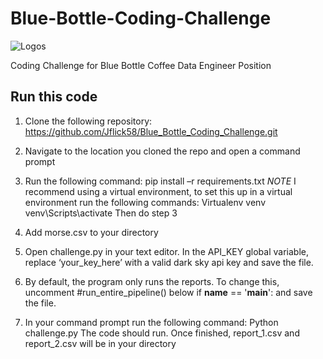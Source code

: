 # Blue-Bottle-Coding-Challenge

![Logos](https://m.media-amazon.com/images/S/aplus-seller-content-images-us-east-1/ATVPDKIKX0DER/A1AXG6ML26Y4HG/8cc0894e-1e12-48ad-936c-08715cc9c2ee._CR0,0,5000,1500_PT0_SX600__.jpg://icon2.kisspng.com/20180428/lfq/kisspng-blue-bottle-coffee-company-cafe-vietnamese-iced-co-5ae53922d98539.134644161524971810891.jpg)

Coding Challenge for Blue Bottle Coffee Data Engineer Position 


## Run this code

1. Clone the following repository: https://github.com/Jflick58/Blue_Bottle_Coding_Challenge.git

2. Navigate to the location you cloned the repo and open a command prompt

3. Run the following command: pip install –r requirements.txt
*NOTE* I recommend using a virtual environment, to set this up in a virtual environment run the following commands: 
Virtualenv venv
venv\Scripts\activate
Then do step 3

4. Add morse.csv to your directory 

5. Open challenge.py in your text editor. In the API_KEY global variable, replace ‘your_key_here’ with a valid dark sky api key and save the file.

6. By default, the program only runs the reports. To change this, uncomment #run_entire_pipeline() below if __name__ == '__main__': and save the file.

7. In your command prompt run the following command: Python challenge.py The code should run. Once finished, report_1.csv and report_2.csv will be in your directory
